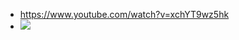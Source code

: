 - https://www.youtube.com/watch?v=xchYT9wz5hk
- ![](https://firebasestorage.googleapis.com/v0/b/firescript-577a2.appspot.com/o/imgs%2Fapp%2Fchurchdogmatics%2FAkVAJEslHn.png?alt=media&token=b055e0da-9d28-4b2e-9d2f-cfb3de85b249)
